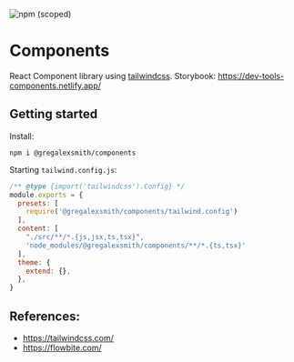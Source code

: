 ![npm (scoped)](https://img.shields.io/npm/v/@gregalexsmith/components)

# Components

React Component library using [tailwindcss](https://tailwindcss.com/).
Storybook: https://dev-tools-components.netlify.app/

## Getting started

Install:
```shell
npm i @gregalexsmith/components
```

Starting `tailwind.config.js`:
```js
/** @type {import('tailwindcss').Config} */
module.exports = {
  presets: [
    require('@gregalexsmith/components/tailwind.config')
  ],
  content: [
    "./src/**/*.{js,jsx,ts,tsx}",
    'node_modules/@gregalexsmith/components/**/*.{ts,tsx}'
  ],
  theme: {
    extend: {},
  },
}
```

## References:
- https://tailwindcss.com/
- https://flowbite.com/
